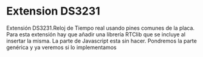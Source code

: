 # Extension DS3231
Extensión DS3231.Reloj de Tiempo real usando pines comunes de la placa.
Para esta extensión hay que añadir una librería RTClib que se incluye al insertar la misma. 
La parte de Javascript esta sin hacer. Pondremos la parte genérica y ya veremos si lo implementamos


